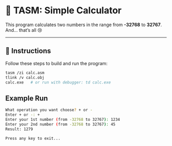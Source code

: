 # 📜 TASM: Simple Calculator

This program calculates two numbers in the range from **-32768** to **32767**.  
And... that’s all 😢

---

## 🚀 Instructions

Follow these steps to build and run the program:

```bash
tasm /zi calc.asm
tlink /v calc.obj
calc.exe   # or run with debugger: td calc.exe
```

## Example Run
```bash
What operation you want choose? + or -
Enter + or -: +
Enter your 1st number (from -32768 to 32767): 1234
Enter your 2nd number (from -32768 to 32767): 45
Result: 1279

Press any key to exit...
